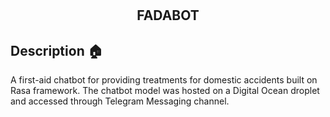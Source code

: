 # <h2 align="center">FADABOT</h2>

## Description :house:
A first-aid chatbot for providing treatments for domestic accidents built on Rasa framework. 
The chatbot model was hosted on a Digital Ocean droplet and accessed through Telegram Messaging channel. 




